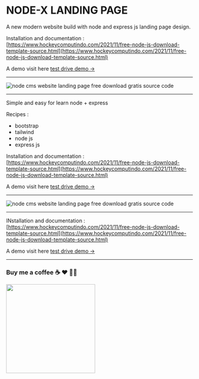 # NODE-X LANDING PAGE

A new modern website build with node and express js landing page design.

Installation and documentation :
[https://www.hockeycomputindo.com/2021/11/free-node-js-download-template-source.html](https://www.hockeycomputindo.com/2021/11/free-node-js-download-template-source.html)


A demo visit here [test drive demo →](https://start.axcora.com)

------------------------------------------------

![node cms website landing page free download gratis source code](https://1.bp.blogspot.com/-iLCJ2bKegew/YZcFojNWpGI/AAAAAAAAR88/YUr9P1JP-OAg0HkXlP8d-GLNKorCgQj4gCLcBGAsYHQ/s1024/free%2Btemplate%2Bthemes%2Blanding%2Bpage%2Bnode%2Bjs.jpg)

------------------------------------------------


Simple and easy for learn node + express

Recipes :
+ bootstrap 
+ tailwind
+ node js
+ express js

Installation and documentation :
[https://www.hockeycomputindo.com/2021/11/free-node-js-download-template-source.html](https://www.hockeycomputindo.com/2021/11/free-node-js-download-template-source.html)


A demo visit here [test drive demo →](https://start.axcora.com)

-----------------------------------------

![node cms website landing page free download gratis source code](https://1.bp.blogspot.com/-aL3ubykH0VQ/YZZoCJbisWI/AAAAAAAAR8g/kw2TAJFA53QG3WqylHCpMWTU4zfLduyUACLcBGAsYHQ/s4422/node%2Bjs%2Blanding%2Bpage%2Bweb%2Btemplate%2Bfree%2Bdownload.jpeg)


-----------------------------------------
INstallation and documentation :
[https://www.hockeycomputindo.com/2021/11/free-node-js-download-template-source.html](https://www.hockeycomputindo.com/2021/11/free-node-js-download-template-source.html)


A demo visit here [test drive demo →](https://start.axcora.com)


--------------------------------------------------------------------------------------------------------------------

### Buy me a coffee ☕️ ❤️  ✌🏻 


<a href="https://www.buymeacoffee.com/axcora"><img width="240" src="https://blogger.googleusercontent.com/img/b/R29vZ2xl/AVvXsEgIA9HMwkK8kr7uRwVNxnhXsLQsJHxQQYVSzqCAaK58OpJOiTlzbIX7eEwS_VpJ3oEG-xrmVEl2WKqGvB_o-KjyBGTbbjFHM_bN2Jce9g3FTnt2ZJViwcvB9DHPOKPEMCl7jTQRVWKPw_ETloH7_CK8Xr09SSNNx22xnfGjViwdEsGtR-yGrLmr-JUGHA/s1090/bmc-button.png"/></a>
